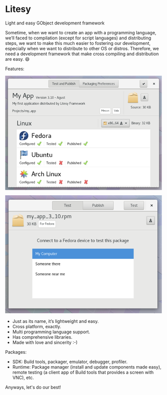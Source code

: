 # Litesy
Light and easy GObject development framework

Sometime, when we want to create an app with a programming language, we’ll faced to compilation (except for script languages) and distributing steps, we want to make this much easier to fostering our development, especially when we want to distribute to other OS or distros.
Therefore, we need a development framework that make cross compiling and distribution are easy. :smile:

Features:

![Main SDK window](https://github.com/rivanfebrian123/Litesy/raw/master/Screenshot%20from%202018-09-03%2011-18-14.png)

![Test an app, or publish it to some software center or software repositories](https://github.com/rivanfebrian123/Litesy/raw/master/Screenshot%20from%202018-08-28%2014-47-19.png)

* Just as its name, it’s lightweight and easy.
* Cross platform, exactly.
* Multi programming language support.
* Has comprehensive libraries.
* Made with love and sincerity :-)

Packages:
* SDK: Build tools, packager, emulator, debugger, profiler.
* Runtime: Package manager (install and update components made easy), remote testing (a client app of Build tools that provides a screen with VNC), etc.

Anyways, let's do our best!
